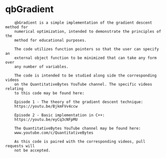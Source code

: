 # qbGradient

		qbGradient is a simple implementation of the gradient descent method for
		numerical optimization, intended to demonstrate the principles of the
		method for educational purposes.
		
		The code utilizes function pointers so that the user can specify an
		external object function to be minimized that can take any form over
		any number of variables.
		
		The code is intended to be studied along side the corresponding videos
		on the QuantitativeBytes YouTube channel. The specific videos relating
		to this code may be found here:
		
		Episode 1 - The theory of the gradient descent technique:
		https://youtu.be/BjkmFVv4ccw
		
		Episode 2 - Basic implementation in C++:
		https://youtu.be/eyCq3cNFpMU
		
		The QuantitativeBytes YouTube channel may be found here:
		www.youtube.com/c/QuantitativeBytes
		
		As this code is paired with the corresponding videos, pull requests will
		not be accepted.
